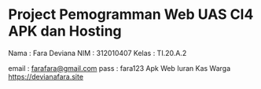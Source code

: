 # Project Pemogramman Web UAS CI4 APK dan Hosting

Nama : Fara Deviana
NIM : 312010407
Kelas : TI.20.A.2

email : farafara@gmail.com
pass : fara123
Apk Web Iuran Kas Warga https://devianafara.site


